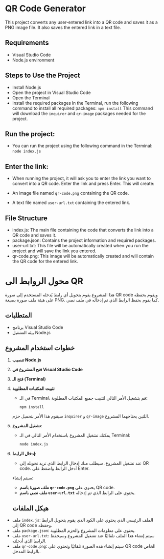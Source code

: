 # QR Code Generator
This project converts any user-entered link into a QR code and saves it as a PNG image file. It also saves the entered link in a text file.

## Requirements
- Visual Studio Code
- Node.js environment

## Steps to Use the Project
- Install Node.js
- Open the project in Visual Studio Code
- Open the Terminal
- Install the required packages
In the Terminal, run the following command to install all required packages:
`
npm install
`
This command will download the `inquirer` and `qr-image` packages needed for the project.

## Run the project:

- You can run the project using the following command in the Terminal:
`node index.js`

## Enter the link:

- When running the project, it will ask you to enter the link you want to convert into a QR code. Enter the link and press Enter.
This will create:

- An image file named `qr-code.png` containing the QR code.
- A text file named `user-url.txt` containing the entered link.

## File Structure
- index.js: The main file containing the code that converts the link into a QR code and saves it.
- package.json: Contains the project information and required packages.
- user-url.txt: This file will be automatically created when you run the project and will save the link you entered.
- qr-code.png: This image will be automatically created and will contain the QR code for the entered link.


# محول الروابط الى QR

هذا المشروع يقوم بتحويل أي رابط يُدخله المستخدم إلى صورة QR code ويقوم بحفظه على هيئة ملف صورة بصيغة PNG. كما يقوم بحفظ الرابط الذي تم إدخاله في ملف نصي.

## المتطلبات

- برنامج Visual Studio Code
- بيئة التشغيل Node.js

## خطوات استخدام المشروع

1. **تنصيب Node.js**
2. **فتح المشروع في Visual Studio Code**
3. **فتح الـ (Terminal)**
4. **تثبيت المكتبات المطلوبة**
   - في الـ Terminal، قم بتشغيل الأمر التالي لتثبيت جميع المكتبات المطلوبة:
     ```bash
     npm install
     ```

   سيقوم هذا الأمر بتحميل حزم `inquirer` و `qr-image` اللتين يحتاجهما المشروع.

5. **تشغيل المشروع**:
   - يمكنك تشغيل المشروع باستخدام الأمر التالي في الـ Terminal:
     ```bash
     node index.js
     ```

6. **إدخال الرابط**:
   - عند تشغيل المشروع، سيطلب منك إدخال الرابط الذي تريد تحويله إلى QR code. أدخل الرابط واضغط على Enter.
   
   سيتم إنشاء:
   - **ملف صورة باسم `qr-code.png`** يحتوي على QR code.
   - **ملف نصي باسم `user-url.txt`** يحتوي على الرابط الذي تم إدخاله.

   ## هيكل الملفات

- ملف `index.js`: الملف الرئيسي الذي يحتوي على الكود الذي يقوم بتحويل الرابط إلى QR code وحفظه.
- ملف `package.json`: يحتوي على معلومات المشروع والحزم المطلوبة.
- ملف `user-url.txt`: سيتم إنشاء هذا الملف تلقائيًا عند تشغيل المشروع وسيحفظ الرابط الذي أدخلته.
- ملف `qr-code.png`: سيتم إنشاء هذه الصورة تلقائيًا وتحتوي على QR code الخاص بالرابط المدخل.




